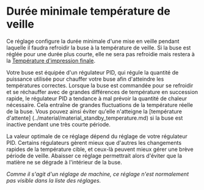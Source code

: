 Durée minimale température de veille
====
Ce réglage configure la durée minimale d'une mise en veille pendant laquelle il faudra refroidir la buse à la température de veille. Si la buse est réglée pour une durée plus courte, elle ne sera pas refroidie mais restera à la [Température d'impression finale](../material/material_final_print_temperature.md).

Votre buse est équipée d'un régulateur PID, qui régule la quantité de puissance utilisée pour chauffer votre buse afin d'atteindre les températures correctes. Lorsque la buse est commandée pour se refroidir et se réchauffer avec de grandes différences de température en succession rapide, le régulateur PID a tendance à mal prévoir la quantité de chaleur nécessaire. Cela entraîne de grandes fluctuations de la température réelle de la buse. Vous pouvez ainsi éviter qu'elle n'atteigne la [température d'attente] (../material/material_standby_temperature.md) si la buse est inactive pendant une très courte période.

La valeur optimale de ce réglage dépend du réglage de votre régulateur PID. Certains régulateurs gèrent mieux que d'autres les changements rapides de la température cible, et ceux-là peuvent mieux gérer une brève période de veille. Abaisser ce réglage permettrait alors d'éviter que la matière ne se dégrade à l'intérieur de la buse.

*Comme il s'agit d'un réglage de machine, ce réglage n'est normalement pas visible dans la liste des réglages.*
